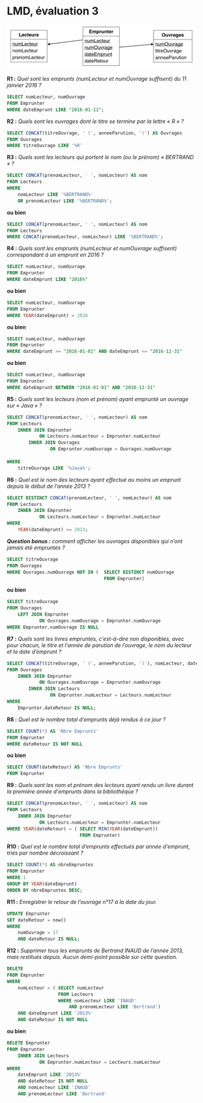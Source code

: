 # LMD, évaluation 3





<img src="../Medias/3.0/BibliothequeStructure.png" alt="Structure Bibliothèque" style="zoom: 70%" />


**R1 :** *Quel sont les emprunts (numLecteur et numOuvrage suffisent) du 11 janvier 2016 ?*
```sql
SELECT numLecteur, numOuvrage
FROM Emprunter
WHERE dateEmprunt LIKE "2016-01-11";
```



**R2 :** *Quels sont les ouvrages dont le titre se termine par la lettre « R » ?*

```sql
SELECT CONCAT(titreOuvrage, ' (', anneeParution, ')') AS Ouvrages
FROM Ouvrages
WHERE titreOuvrage LIKE '%R'
```



**R3 :** *Quels sont les lecteurs qui portent le nom (ou le prénom) « BERTRAND » ?*

```sql
SELECT CONCAT(prenomLecteur, ' ', nomLecteur) AS nom
FROM Lecteurs
WHERE
    nomLecteur LIKE '%BERTRAND%'
    OR prenomLecteur LIKE '%BERTRAND%';
```
**ou bien**

```sql
SELECT CONCAT(prenomLecteur, ' ', nomLecteur) AS nom
FROM Lecteurs
WHERE CONCAT(prenomLecteur, nomLecteur) LIKE '%BERTRAND%';
```



**R4 :** *Quels sont les emprunts (numLecteur et numOuvrage suffisent) correspondant à un emprunt en 2016 ?*

```sql
SELECT numLecteur, numOuvrage
FROM Emprunter
WHERE dateEmprunt LIKE "2016%"
```
**ou bien**
```sql
SELECT numLecteur, numOuvrage
FROM Emprunter
WHERE YEAR(dateEmprunt) = 2016
```
**ou bien**
```sql
SELECT numLecteur, numOuvrage
FROM Emprunter
WHERE dateEmprunt >= "2016-01-01" AND dateEmprunt <= "2016-12-31"
```
**ou bien**
```sql
SELECT numLecteur, numOuvrage
FROM Emprunter
WHERE dateEmprunt BETWEEN "2016-01-01" AND "2016-12-31"
```



**R5 :** *Quels sont les lecteurs (nom et prénom) ayant emprunté un ouvrage sur « Java » ?*

```sql
SELECT CONCAT(prenomLecteur, ' ', nomLecteur) AS nom
FROM Lecteurs
    INNER JOIN Emprunter
            ON Lecteurs.numLecteur = Emprunter.numLecteur
        INNER JOIN Ouvrages
                ON Emprunter.numOuvrage = Ouvrages.numOuvrage

WHERE
    titreOuvrage LIKE '%Java%';
```



**R6 :** *Quel est le nom des lecteurs ayant effectué au moins un emprunt depuis le début de l’année 2013 ?*
```sql
SELECT DISTINCT CONCAT(prenomLecteur, ' ', nomLecteur) AS nom
FROM Lecteurs
    INNER JOIN Emprunter
            ON Lecteurs.numLecteur = Emprunter.numLecteur
WHERE
    YEAR(dateEmprunt) >= 2013;
```



***Question bonus :** comment afficher les ouvrages disponibles qui n’ont jamais été empruntés ?*

```sql
SELECT titreOuvrage
FROM Ouvrages
WHERE Ouvrages.numOuvrage NOT IN (	SELECT DISTINCT numOuvrage
                                    FROM Emprunter)
```
**ou bien**
```sql
SELECT titreOuvrage
FROM Ouvrages
    LEFT JOIN Emprunter
            ON Ouvrages.numOuvrage = Emprunter.numOuvrage
WHERE Emprunter.numOuvrage IS NULL
```



**R7 :** *Quels sont les livres empruntés, c'est-à-dire non disponibles, avec pour chacun, le titre et l'année de parution de l’ouvrage, le nom du lecteur et la date d’emprunt ?*
```sql
SELECT CONCAT(titreOuvrage, ' (', anneeParution, ')'), nomLecteur, dateEmprunt
FROM Ouvrages
    INNER JOIN Emprunter
            ON Ouvrages.numOuvrage = Emprunter.numOuvrage
        INNER JOIN Lecteurs
                ON Emprunter.numLecteur = Lecteurs.numLecteur
WHERE
    Emprunter.dateRetour IS NULL;
```



**R8 :** *Quel est le nombre total d’emprunts déjà rendus à ce jour ?*
```sql
SELECT COUNT(*) AS 'Nbre Emprunts'
FROM Emprunter
WHERE dateRetour IS NOT NULL
```
**ou bien**
```sql
SELECT COUNT(dateRetour) AS 'Nbre Emprunts'
FROM Emprunter
```



**R9 :** *Quels sont les nom et prénom des lecteurs ayant rendu un livre durant la première année d'emprunts dans la bibliothèque ?*
```sql
SELECT CONCAT(prenomLecteur, ' ', nomLecteur) AS nom
FROM Lecteurs
    INNER JOIN Emprunter
            ON Lecteurs.numLecteur = Emprunter.numLecteur
WHERE YEAR(dateRetour) = ( SELECT MIN(YEAR(dateEmprunt))
                           FROM Emprunter)
```



**R10 :** *Quel est le nombre total d’emprunts effectués par année d'emprunt, triés par nombre décroissant ?*

```sql
SELECT COUNT(*) AS nbreEmpruntes
FROM Emprunter
WHERE 1
GROUP BY YEAR(dateEmprunt)
ORDER BY nbreEmpruntes DESC;
```



**R11 :** *Enregistrer le retour de l’ouvrage n°17 à la date du jour.*

```sql
UPDATE Emprunter
SET dateRetour = now()
WHERE
    numOuvrage = 17
    AND dateRetour IS NULL;
```



**R12 :** *Supprimer tous les emprunts de Bertrand INAUD de l’année 2013, mais restitués depuis.*
*Aucun demi-point possible sur cette question.*

```sql
DELETE
FROM Emprunter
WHERE
    numLecteur = ( SELECT numLecteur
                   FROM Lecteurs
                   WHERE nomLecteur LIKE 'INAUD'
                       AND prenomLecteur LIKE 'Bertrand')
    AND dateEmprunt LIKE '2013%'
    AND dateRetour IS NOT NULL
```
**ou bien**

```sql
DELETE Emprunter
FROM Emprunter
    INNER JOIN Lecteurs
            ON Emprunter.numLecteur = Lecteurs.numLecteur
WHERE
    dateEmprunt LIKE '2013%'
    AND dateRetour IS NOT NULL
    AND nomLecteur LIKE 'INAUD'
    AND prenomLecteur LIKE 'Bertrand'
```

